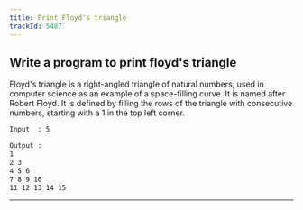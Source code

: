 ```yaml
---
title: Print Floyd's triangle
trackId: 5487
---
```


## Write a program to print floyd's triangle

Floyd's triangle is a right-angled triangle of natural numbers, used in computer science as an example of a space-filling curve. It is named after Robert Floyd. It is defined by filling the rows of the triangle with consecutive numbers, starting with a 1 in the top left corner.

```txt
Input  : 5

Output : 
1
2 3
4 5 6
7 8 9 10
11 12 13 14 15
```

---
